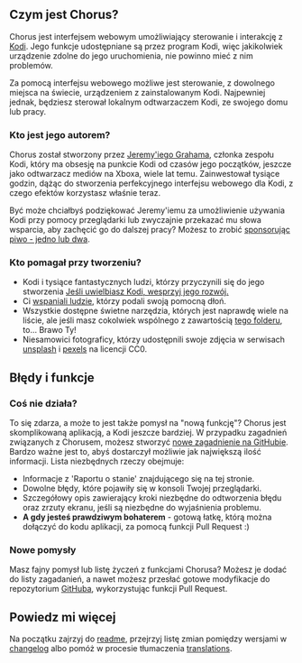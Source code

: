 ## Czym jest Chorus?

Chorus jest interfejsem webowym umożliwiający sterowanie i interakcję z [Kodi](http://kodi.tv).
Jego funkcje udostępniane są przez program Kodi, więc jakikolwiek urządzenie zdolne do jego
uruchomienia, nie powinno mieć z nim problemów.

Za pomocą interfejsu webowego możliwe jest sterowanie, z dowolnego miejsca na świecie, urządzeniem
z zainstalowanym Kodi. Najpewniej jednak, będziesz sterował lokalnym odtwarzaczem Kodi, ze swojego
domu lub pracy.

### Kto jest jego autorem?

Chorus został stworzony przez [Jeremy'iego Grahama](http://jez.me), członka zespołu Kodi, który ma obsesję na punkcie
Kodi od czasów jego początków, jeszcze jako odtwarzacz mediów na Xboxa, wiele lat temu. Zainwestował tysiące
godzin, dążąc do stworzenia perfekcyjnego interfejsu webowego dla Kodi, z czego efektów korzystasz właśnie teraz.

Być może chciałbyś podziękować Jeremy'iemu za umożliwienie używania Kodi przy pomocy przeglądarki lub
zwyczajnie przekazać mu słowa wsparcia, aby zachęcić go do dalszej pracy?
Możesz to zrobić [sponsorując piwo - jedno lub dwa](https://www.paypal.com/cgi-bin/webscr?cmd=_donations&business=ZCGV976794JHE&lc=AU&item_name=Chorus%20Beer%20Fund&currency_code=AUD&bn=PP%2dDonationsBF%3abtn_donate_SM%2egif%3aNonHosted).

### Kto pomagał przy tworzeniu?

* Kodi i tysiące fantastycznych ludzi, którzy przyczynili się do jego stworzenia [Jeśli uwielbiasz Kodi, wesprzyj jego rozwój.](http://kodi.tv/get-involved/)
* Ci [wspaniali ludzie](https://github.com/xbmc/chorus2/graphs/contributors), którzy podali swoją pomocną dłoń.
* Wszystkie dostępne świetne narzędzia, których jest naprawdę wiele na liście, ale jeśli masz cokolwiek wspólnego
  z zawartością [tego folderu](https://github.com/xbmc/chorus2/tree/master/src/lib), to... Brawo Ty!
* Niesamowici fotograficy, którzy udostępnili swoje zdjęcia w serwisach [unsplash](https://unsplash.com) i
  [pexels](https://www.pexels.com) na licencji CC0.

## Błędy i funkcje

### Coś nie działa?

To się zdarza, a może to jest także pomysł na "nową funkcję"? Chorus jest skomplikowaną aplikacją, a Kodi jeszcze bardziej.
W przypadku zagadnień związanych z Chorusem, możesz stworzyć [nowe zagadnienie na GitHubie](https://github.com/xbmc/chorus2/issues).
Bardzo ważne jest to, abyś dostarczył możliwie jak największą ilość informacji. Lista niezbędnych rzeczy obejmuje:

* Informacje z 'Raportu o stanie' znajdującego się na tej stronie.
* Dowolne błędy, które pojawiły się w konsoli Twojej przeglądarki.
* Szczegółowy opis zawierający kroki niezbędne do odtworzenia błędu oraz zrzuty ekranu, jeśli są niezbędne do wyjaśnienia problemu.
* **A gdy jesteś prawdziwym bohaterem** - gotową łatkę, którą można dołączyć do kodu aplikacji, za pomocą funkcji Pull Request :)

### Nowe pomysły

Masz fajny pomysł lub listę życzeń z funkcjami Chorusa? Możesz je dodać do listy zagadanień, a nawet możesz 
przesłać gotowe modyfikacje do repozytorium [GitHuba](https://github.com/xbmc/chorus2/issues), wykorzystując
funkcji Pull Request.

## Powiedz mi więcej

Na początku zajrzyj do [readme](#help/app-readme), przejrzyj listę zmian pomiędzy wersjami w [changelog](#help/app-changelog)
albo pomóż w procesie tłumaczenia [translations](#help/app-changelog).
